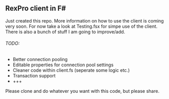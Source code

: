 RexPro client in F#
---

Just created this repo. More information on how to use the client is coming very soon.
For now take a look at Testing.fsx for simpe use of the client.
There is also a bunch of stuff I am going to improve/add.

###### TODO:
- Better connection pooling
- Editable properties for connection pool settings
- Cleaner code within client.fs (seperate some logic etc.)
- Transaction support
- +++

Please clone and do whatever you want with this code, but please share.

